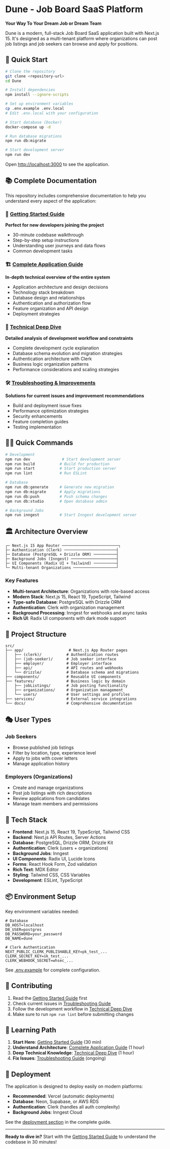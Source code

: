 # Dune - Job Board SaaS Platform

**Your Way To Your Dream Job or Dream Team**

Dune is a modern, full-stack Job Board SaaS application built with Next.js 15. It's designed as a multi-tenant platform where organizations can post job listings and job seekers can browse and apply for positions.

## 🚀 Quick Start

```bash
# Clone the repository
git clone <repository-url>
cd Dune

# Install dependencies
npm install --ignore-scripts

# Set up environment variables
cp .env.example .env.local
# Edit .env.local with your configuration

# Start database (Docker)
docker-compose up -d

# Run database migrations
npm run db:migrate

# Start development server
npm run dev
```

Open [http://localhost:3000](http://localhost:3000) to see the application.

## 📚 Complete Documentation

This repository includes comprehensive documentation to help you understand every aspect of the application:

### 🎯 [Getting Started Guide](./docs/GETTING_STARTED.md)
**Perfect for new developers joining the project**
- 30-minute codebase walkthrough
- Step-by-step setup instructions
- Understanding user journeys and data flows
- Common development tasks

### 🏗️ [Complete Application Guide](./docs/README.md)
**In-depth technical overview of the entire system**
- Application architecture and design decisions
- Technology stack breakdown
- Database design and relationships
- Authentication and authorization flow
- Feature organization and API design
- Deployment strategies

### 🔧 [Technical Deep Dive](./docs/TECHNICAL_DEEP_DIVE.md)
**Detailed analysis of development workflow and constraints**
- Complete development cycle explanation
- Database schema evolution and migration strategies
- Authentication architecture with Clerk
- Business logic organization patterns
- Performance considerations and scaling strategies

### 🛠️ [Troubleshooting & Improvements](./docs/TROUBLESHOOTING.md)
**Solutions for current issues and improvement recommendations**
- Build and deployment issue fixes
- Performance optimization strategies
- Security enhancements
- Feature completion guides
- Testing implementation

## 🏃‍♂️ Quick Commands

```bash
# Development
npm run dev              # Start development server
npm run build           # Build for production
npm run start           # Start production server
npm run lint            # Run ESLint

# Database
npm run db:generate     # Generate new migration
npm run db:migrate      # Apply migrations
npm run db:push         # Push schema changes
npm run db:studio       # Open database admin

# Background Jobs
npm run inngest         # Start Inngest development server
```

## 🏛️ Architecture Overview

```
┌─ Next.js 15 App Router ─────────────────────────┐
├─ Authentication (Clerk) ───────────────────────┤
├─ Database (PostgreSQL + Drizzle ORM) ──────────┤
├─ Background Jobs (Inngest) ────────────────────┤
├─ UI Components (Radix UI + Tailwind) ──────────┤
└─ Multi-tenant Organizations ───────────────────┘
```

### Key Features
- **Multi-tenant Architecture**: Organizations with role-based access
- **Modern Stack**: Next.js 15, React 19, TypeScript, Tailwind
- **Type-safe Database**: PostgreSQL with Drizzle ORM
- **Authentication**: Clerk with organization management
- **Background Processing**: Inngest for webhooks and async tasks
- **Rich UI**: Radix UI components with dark mode support

## 🧭 Project Structure

```
src/
├── app/                    # Next.js App Router pages
│   ├── (clerk)/           # Authentication routes
│   ├── (job-seeker)/      # Job seeker interface
│   ├── employer/          # Employer interface
│   ├── api/               # API routes and webhooks
│   └── drizzle/           # Database schema and migrations
├── components/            # Reusable UI components
├── features/              # Business logic by domain
│   ├── jobListings/       # Job posting functionality
│   ├── organizations/     # Organization management
│   └── users/             # User settings and profiles
├── services/              # External service integrations
└── docs/                  # Comprehensive documentation
```

## 🎭 User Types

### Job Seekers
- Browse published job listings
- Filter by location, type, experience level
- Apply to jobs with cover letters
- Manage application history

### Employers (Organizations)
- Create and manage organizations
- Post job listings with rich descriptions
- Review applications from candidates
- Manage team members and permissions

## 🔧 Tech Stack

- **Frontend**: Next.js 15, React 19, TypeScript, Tailwind CSS
- **Backend**: Next.js API Routes, Server Actions
- **Database**: PostgreSQL, Drizzle ORM, Drizzle Kit
- **Authentication**: Clerk (users + organizations)
- **Background Jobs**: Inngest
- **UI Components**: Radix UI, Lucide Icons
- **Forms**: React Hook Form, Zod validation
- **Rich Text**: MDX Editor
- **Styling**: Tailwind CSS, CSS Variables
- **Development**: ESLint, TypeScript

## 📦 Environment Setup

Key environment variables needed:

```env
# Database
DB_HOST=localhost
DB_USER=postgres
DB_PASSWORD=your_password
DB_NAME=dune

# Clerk Authentication
NEXT_PUBLIC_CLERK_PUBLISHABLE_KEY=pk_test_...
CLERK_SECRET_KEY=sk_test_...
CLERK_WEBHOOK_SECRET=whsec_...
```

See [.env.example](./.env.example) for complete configuration.

## 🤝 Contributing

1. Read the [Getting Started Guide](./docs/GETTING_STARTED.md) first
2. Check current issues in [Troubleshooting Guide](./docs/TROUBLESHOOTING.md)
3. Follow the development workflow in [Technical Deep Dive](./docs/TECHNICAL_DEEP_DIVE.md)
4. Make sure to run `npm run lint` before submitting changes

## 📖 Learning Path

1. **Start Here**: [Getting Started Guide](./docs/GETTING_STARTED.md) (30 min)
2. **Understand Architecture**: [Complete Application Guide](./docs/README.md) (1 hour)
3. **Deep Technical Knowledge**: [Technical Deep Dive](./docs/TECHNICAL_DEEP_DIVE.md) (1 hour)
4. **Fix Issues**: [Troubleshooting Guide](./docs/TROUBLESHOOTING.md) (ongoing)

## 🚀 Deployment

The application is designed to deploy easily on modern platforms:

- **Recommended**: Vercel (automatic deployments)
- **Database**: Neon, Supabase, or AWS RDS
- **Authentication**: Clerk (handles all auth complexity)
- **Background Jobs**: Inngest Cloud

See the [deployment section](./docs/README.md#deployment-guide) in the complete guide.

---

**Ready to dive in?** Start with the [Getting Started Guide](./docs/GETTING_STARTED.md) to understand the codebase in 30 minutes!
